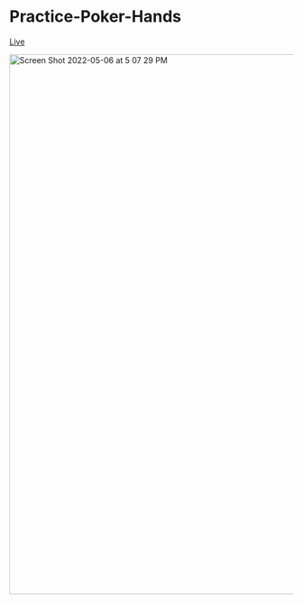 # Practice-Poker-Hands

[Live]('https://www.playpokerhands.netlify.app')

<img width="957" alt="Screen Shot 2022-05-06 at 5 07 29 PM" src="https://user-images.githubusercontent.com/72674082/167229489-fb1d5c95-8a44-4de5-8210-dc506426a1dc.png">

